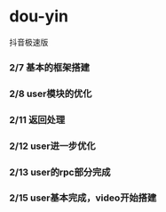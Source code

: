 # dou-yin
抖音极速版
### 2/7 基本的框架搭建
### 2/8 user模块的优化
### 2/11 返回处理
### 2/12 user进一步优化
### 2/13 user的rpc部分完成
### 2/15 user基本完成，video开始搭建
